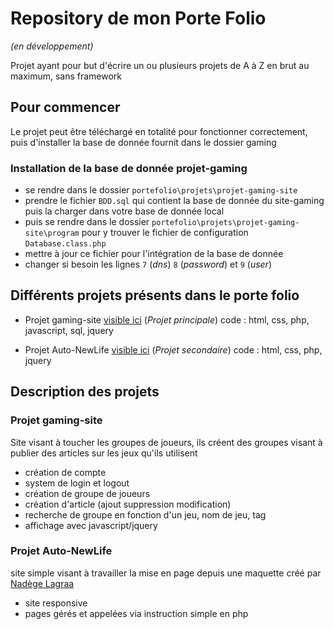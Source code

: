 # Repository de mon Porte Folio
_(en développement)_

Projet ayant pour but d'écrire un ou plusieurs projets de A à Z en brut au maximum, sans framework

## Pour commencer

Le projet peut être téléchargé en totalité pour fonctionner correctement, 
puis d'installer la base de donnée fournit dans le dossier gaming

### Installation de la base de donnée projet-gaming

- se rendre dans le dossier ``portefolio\projets\projet-gaming-site``
- prendre le fichier ``BDD.sql`` qui contient la base de donnée du site-gaming puis la charger dans votre base de donnée local
- puis se rendre dans le dossier ``portefolio\projets\projet-gaming-site\program`` pour y trouver le fichier de configuration ``Database.class.php``
- mettre à jour ce fichier pour l'intégration de la base de donnée
- changer si besoin les lignes ``7`` (_dns_) ``8`` (_password_) et ``9`` (_user_)

## Différents projets présents dans le porte folio

* Projet gaming-site [visible ici](http://www.vincent-caraty-dev.fr/projets/projet-gaming-site/)
(_Projet principale_)
code : html, css, php, javascript, sql, jquery

* Projet Auto-NewLife [visible ici](http://www.vincent-caraty-dev.fr/projets/projet_Lagraa/)
(_Projet secondaire_)
code : html, css, php, jquery

## Description des projets
### Projet gaming-site

Site visant à toucher les groupes de joueurs, ils créent des groupes visant à publier des articles sur les jeux qu'ils utilisent
* création de compte
* system de login et logout
* création de groupe de joueurs
* création d'article (ajout suppression modification)
* recherche de groupe en fonction d'un jeu, nom de jeu, tag
* affichage avec javascript/jquery

### Projet Auto-NewLife

site simple visant à travailler la mise en page depuis une maquette créé par [Nadège Lagraa](https://www.linkedin.com/in/nad%C3%A8ge-lagraa-webdesigner30/)

* site responsive
* pages gérés et appelées via instruction simple en php


